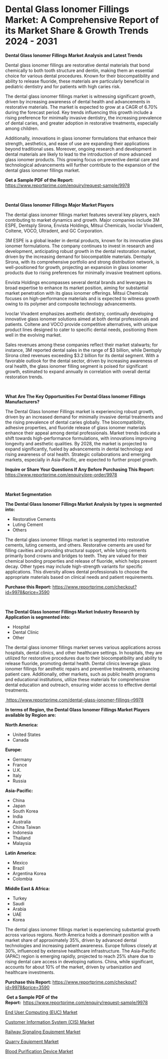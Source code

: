 <p><h1>Dental Glass Ionomer Fillings Market: A Comprehensive Report of its Market Share & Growth Trends 2024 - 2031</h1></p><p><strong>Dental Glass Ionomer Fillings Market Analysis and Latest Trends</strong></p>
<p><p>Dental glass ionomer fillings are restorative dental materials that bond chemically to both tooth structure and dentin, making them an essential choice for various dental procedures. Known for their biocompatibility and ability to release fluoride, these materials are particularly beneficial in pediatric dentistry and for patients with high caries risk.</p><p>The dental glass ionomer fillings market is witnessing significant growth, driven by increasing awareness of dental health and advancements in restorative materials. The market is expected to grow at a CAGR of 6.70% during the forecast period. Key trends influencing this growth include a rising preference for minimally invasive dentistry, the increasing prevalence of dental caries, and greater adoption in restorative treatments, especially among children.</p><p>Additionally, innovations in glass ionomer formulations that enhance their strength, aesthetics, and ease of use are expanding their applications beyond traditional uses. Moreover, ongoing research and development in dental materials are likely to lead to the introduction of more advanced glass ionomer products. This growing focus on preventive dental care and technological advancements will further contribute to the expansion of the dental glass ionomer fillings market.</p></p>
<p><strong>Get a Sample PDF of the Report:&nbsp;</strong> <a href="https://www.reportprime.com/enquiry/request-sample/9978?utm_campaign=33&utm_medium=2&utm_source=Github&utm_content=ia&utm_term=28112024&utm_id=dental-glass-ionomer-fillings">https://www.reportprime.com/enquiry/request-sample/9978</a></p>
<p>&nbsp;</p>
<p><strong>Dental Glass Ionomer Fillings Major Market Players</strong></p>
<p><p>The dental glass ionomer fillings market features several key players, each contributing to market dynamics and growth. Major companies include 3M ESPE, Dentsply Sirona, Envista Holdings, Mitsui Chemicals, Ivoclar Vivadent, Coltene, VOCO, Ultradent, and GC Corporation.</p><p>3M ESPE is a global leader in dental products, known for its innovative glass ionomer formulations. The company continues to invest in research and development, anticipating robust growth in the dental restoration market, driven by the increasing demand for biocompatible materials. Dentsply Sirona, with its comprehensive portfolio and strong distribution network, is well-positioned for growth, projecting an expansion in glass ionomer products due to rising preferences for minimally invasive treatment options. </p><p>Envista Holdings encompasses several dental brands and leverages its broad expertise to enhance its market position, aiming for substantial market penetration with its glass ionomer offerings. Mitsui Chemicals focuses on high-performance materials and is expected to witness growth owing to its polymer and composite technology advancements. </p><p>Ivoclar Vivadent emphasizes aesthetic dentistry, continually developing innovative glass ionomer solutions aimed at both dental professionals and patients. Coltene and VOCO provide competitive alternatives, with unique product lines designed to cater to specific dental needs, positioning them well in the evolving market.</p><p>Sales revenues among these companies reflect their market stalwarts; for instance, 3M reported dental sales in the range of $3 billion, while Dentsply Sirona cited revenues exceeding $3.2 billion for its dental segment. With a favorable outlook for the dental sector, driven by increasing awareness of oral health, the glass ionomer filling segment is poised for significant growth, estimated to expand annually in correlation with overall dental restoration trends.</p></p>
<p>&nbsp;</p>
<p><strong>What Are The Key Opportunities For Dental Glass Ionomer Fillings Manufacturers?</strong></p>
<p><p>The Dental Glass Ionomer Fillings market is experiencing robust growth, driven by an increased demand for minimally invasive dental treatments and the rising prevalence of dental caries globally. The biocompatibility, adhesive properties, and fluoride release of glass ionomer materials enhance their appeal among dental professionals. Market trends indicate a shift towards high-performance formulations, with innovations improving longevity and aesthetic qualities. By 2028, the market is projected to expand significantly, fueled by advancements in dental technology and rising awareness of oral health. Strategic collaborations and emerging markets, especially in Asia-Pacific, are expected to further propel growth.</p></p>
<p><strong>Inquire or Share Your Questions If Any Before Purchasing This Report:</strong> <a href="https://www.reportprime.com/enquiry/pre-order/9978?utm_campaign=33&utm_medium=2&utm_source=Github&utm_content=ia&utm_term=28112024&utm_id=dental-glass-ionomer-fillings">https://www.reportprime.com/enquiry/pre-order/9978</a></p>
<p>&nbsp;</p>
<p><strong>Market Segmentation</strong></p>
<p><strong>The Dental Glass Ionomer Fillings Market Analysis by types is segmented into:</strong></p>
<p><ul><li>Restorative Cements</li><li>Luting Cement</li><li>Others</li></ul></p>
<p><p>The dental glass ionomer fillings market is segmented into restorative cements, luting cements, and others. Restorative cements are used for filling cavities and providing structural support, while luting cements primarily bond crowns and bridges to teeth. They are valued for their chemical bonding properties and release of fluoride, which helps prevent decay. Other types may include high-strength variants for specific applications. This diversity allows dental professionals to choose the appropriate materials based on clinical needs and patient requirements.</p></p>
<p><strong>Purchase this Report:&nbsp;</strong><a href="https://www.reportprime.com/checkout?id=9978&price=3590&utm_campaign=33&utm_medium=2&utm_source=Github&utm_content=ia&utm_term=28112024&utm_id=dental-glass-ionomer-fillings">https://www.reportprime.com/checkout?id=9978&price=3590</a></p>
<p>&nbsp;</p>
<p><strong>The Dental Glass Ionomer Fillings Market Industry Research by Application is segmented into:</strong></p>
<p><ul><li>Hospital</li><li>Dental Clinic</li><li>Other</li></ul></p>
<p><p>The dental glass ionomer fillings market serves various applications across hospitals, dental clinics, and other healthcare settings. In hospitals, they are utilized for restorative procedures due to their biocompatibility and ability to release fluoride, promoting dental health. Dental clinics leverage glass ionomer fillings for aesthetic repairs and preventive treatments, enhancing patient care. Additionally, other markets, such as public health programs and educational institutions, utilize these materials for comprehensive dental education and outreach, ensuring wider access to effective dental treatments.</p></p>
<p><a href="https://www.reportprime.com/dental-glass-ionomer-fillings-r9978?utm_campaign=33&utm_medium=2&utm_source=Github&utm_content=ia&utm_term=28112024&utm_id=dental-glass-ionomer-fillings">&nbsp;https://www.reportprime.com/dental-glass-ionomer-fillings-r9978</a></p>
<p><strong>In terms of Region, the Dental Glass Ionomer Fillings Market Players available by Region are:</strong></p>
<p>
    <p> <strong> North America: </strong>
        <ul>
            <li>United States</li>
            <li>Canada</li>
        </ul>
        </p> 
    <p> <strong> Europe: </strong>
        <ul>
            <li>Germany</li>
            <li>France</li>
            <li>U.K.</li>
            <li>Italy</li>
            <li>Russia</li>
        </ul>
        </p> 
    <p> <strong> Asia-Pacific: </strong>
        <ul>
            <li>China</li>
            <li>Japan</li>
            <li>South Korea</li>
            <li>India</li>
            <li>Australia</li>
            <li>China Taiwan</li>
            <li>Indonesia</li>
            <li>Thailand</li>
            <li>Malaysia</li>
        </ul>
        </p> 
    <p> <strong> Latin America: </strong>
        <ul>
            <li>Mexico</li>
            <li>Brazil</li>
            <li>Argentina Korea</li>
            <li>Colombia</li>
        </ul>
        </p> 
    <p> <strong> Middle East & Africa: </strong>
        <ul>
            <li>Turkey</li>
            <li>Saudi</li>
            <li>Arabia</li>
            <li>UAE</li>
            <li>Korea</li>
        </ul>
    </p>
    </p>
<p><p>The dental glass ionomer fillings market is experiencing substantial growth across various regions. North America holds a dominant position with a market share of approximately 35%, driven by advanced dental technologies and increasing patient awareness. Europe follows closely at 30%, influenced by extensive healthcare infrastructure. The Asia-Pacific (APAC) region is emerging rapidly, projected to reach 25% share due to rising dental care access in developing nations. China, while significant, accounts for about 10% of the market, driven by urbanization and healthcare investments.</p></p>
<p><strong>Purchase this Report: </strong><a href="https://www.reportprime.com/checkout?id=9978&price=3590&utm_campaign=33&utm_medium=2&utm_source=Github&utm_content=ia&utm_term=28112024&utm_id=dental-glass-ionomer-fillings">https://www.reportprime.com/checkout?id=9978&price=3590</a></p>
<p>&nbsp;<strong>Get a Sample PDF of the Report:&nbsp;&nbsp;</strong><a href="https://www.reportprime.com/enquiry/request-sample/9978?utm_campaign=33&utm_medium=2&utm_source=Github&utm_content=ia&utm_term=28112024&utm_id=dental-glass-ionomer-fillings">https://www.reportprime.com/enquiry/request-sample/9978</a></p>
<p><strong></strong></p>
<p><p><a href="https://issuu.com/reportprime-2/docs/end-user-computing-euc-market-size-_d8631fcba02e12?utm_campaign=33&utm_medium=2&utm_source=Github&utm_content=ia&utm_term=28112024&utm_id=dental-glass-ionomer-fillings">End User Computing (EUC) Market</a></p><p><a href="https://issuu.com/reportprime-2/docs/customer-information-system-cis-mar_0b35481c7ff650?utm_campaign=33&utm_medium=2&utm_source=Github&utm_content=ia&utm_term=28112024&utm_id=dental-glass-ionomer-fillings">Customer Information System (CIS) Market</a></p><p><a href="https://www.linkedin.com/pulse/railway-signaling-equipment-market-transformation-comparative-lpbre?utm_campaign=33&utm_medium=2&utm_source=Github&utm_content=ia&utm_term=28112024&utm_id=dental-glass-ionomer-fillings">Railway Signaling Equipment Market</a></p><p><a href="https://www.linkedin.com/pulse/emerging-trends-quarry-equipment-market-global-outlook-future-0idwe?utm_campaign=33&utm_medium=2&utm_source=Github&utm_content=ia&utm_term=28112024&utm_id=dental-glass-ionomer-fillings">Quarry Equipment Market</a></p><p><a href="https://github.com/hammelximalschid/Market-Research-Report-List-1/blob/main/blood-purification-device-market.md?utm_campaign=33&utm_medium=2&utm_source=Github&utm_content=ia&utm_term=28112024&utm_id=dental-glass-ionomer-fillings">Blood Purification Device Market</a></p></p>